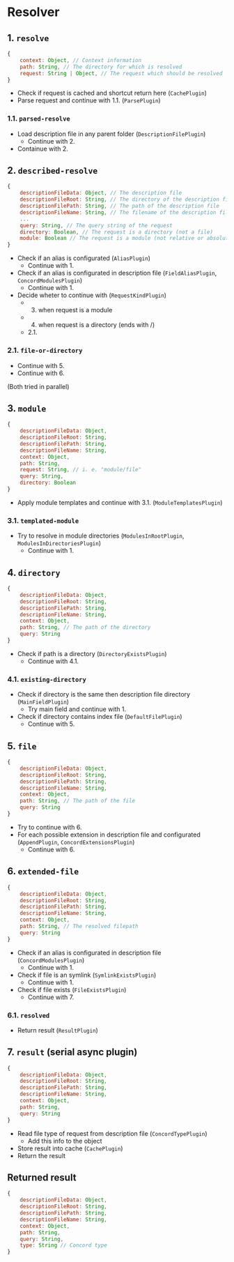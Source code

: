 # Resolver

## 1. `resolve`

``` js
{
	context: Object, // Context information
	path: String, // The directory for which is resolved
	request: String | Object, // The request which should be resolved
}
```

* Check if request is cached and shortcut return here (`CachePlugin`)
* Parse request and continue with 1.1. (`ParsePlugin`)

### 1.1. `parsed-resolve`

* Load description file in any parent folder (`DescriptionFilePlugin`)
  * Continue with 2.
* Containue with 2.

## 2. `described-resolve`

``` js
{
	descriptionFileData: Object, // The description file
	descriptionFileRoot: String, // The directory of the description file
	descriptionFilePath: String, // The path of the description file
	descriptionFileName: String, // The filename of the description file
	...
	query: String, // The query string of the request
	directory: Boolean, // The request is a directory (not a file)
	module: Boolean // The request is a module (not relative or absolute)
}
```

* Check if an alias is configurated (`AliasPlugin`)
  * Continue with 1.
* Check if an alias is configurated in description file (`FieldAliasPlugin`, `ConcordModulesPlugin`)
  * Continue with 1.
* Decide wheter to continue with (`RequestKindPlugin`)
  * 3. when request is a module
  * 4. when request is a directory (ends with /)
  * 2.1.

### 2.1. `file-or-directory`

* Continue with 5.
* Continue with 6.

(Both tried in parallel)

## 3. `module`

``` js
{
	descriptionFileData: Object,
	descriptionFileRoot: String,
	descriptionFilePath: String,
	descriptionFileName: String,
	context: Object,
	path: String,
	request: String, // i. e. "module/file"
	query: String,
	directory: Boolean
}
```

* Apply module templates and continue with 3.1. (`ModuleTemplatesPlugin`)

### 3.1. `templated-module`

* Try to resolve in module directories (`ModulesInRootPlugin`, `ModulesInDirectoriesPlugin`)
  * Continue with 1.

## 4. `directory`

``` js
{
	descriptionFileData: Object,
	descriptionFileRoot: String,
	descriptionFilePath: String,
	descriptionFileName: String,
	context: Object,
	path: String, // The path of the directory
	query: String
}
```

* Check if path is a directory (`DirectoryExistsPlugin`)
  * Continue with 4.1.

### 4.1. `existing-directory`

* Check if directory is the same then description file directory (`MainFieldPlugin`)
  * Try main field and continue with 1.
* Check if directory contains index file (`DefaultFilePlugin`)
  * Continue with 5.

## 5. `file`

``` js
{
	descriptionFileData: Object,
	descriptionFileRoot: String,
	descriptionFilePath: String,
	descriptionFileName: String,
	context: Object,
	path: String, // The path of the file
	query: String
}
```

* Try to continue with 6.
* For each possible extension in description file and configurated (`AppendPlugin`, `ConcordExtensionsPlugin`)
  * Continue with 6.

## 6. `extended-file`

``` js
{
	descriptionFileData: Object,
	descriptionFileRoot: String,
	descriptionFilePath: String,
	descriptionFileName: String,
	context: Object,
	path: String, // The resolved filepath
	query: String
}
```

* Check if an alias is configurated in description file (`ConcordModulesPlugin`)
  * Continue with 1.
* Check if file is an symlink (`SymlinkExistsPlugin`)
  * Continue with 1.
* Check if file exists (`FileExistsPlugin`)
  * Continue with 7.

### 6.1. `resolved`

* Return result (`ResultPlugin`)

## 7. `result` (serial async plugin)

``` js
{
	descriptionFileData: Object,
	descriptionFileRoot: String,
	descriptionFilePath: String,
	descriptionFileName: String,
	context: Object,
	path: String,
	query: String
}
```

* Read file type of request from description file (`ConcordTypePlugin`)
  * Add this info to the object
* Store result into cache (`CachePlugin`)
* Return the result

## Returned result

``` js
{
	descriptionFileData: Object,
	descriptionFileRoot: String,
	descriptionFilePath: String,
	descriptionFileName: String,
	context: Object,
	path: String,
	query: String,
	type: String // Concord type
}
```
